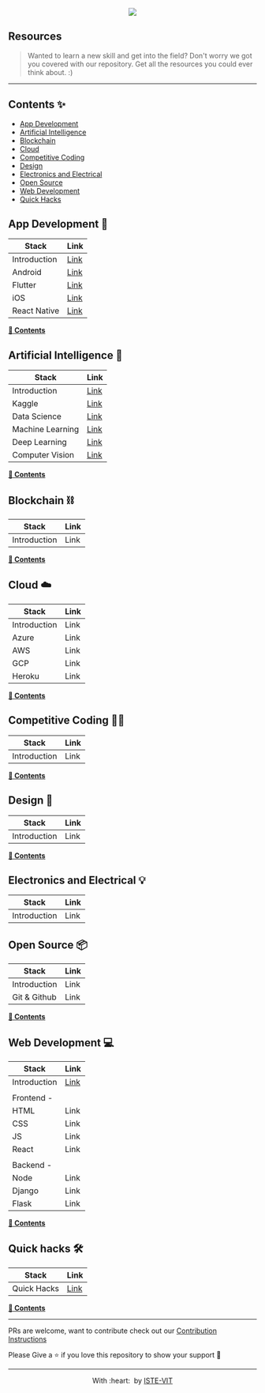 <p align="center">
 <img src="https://user-images.githubusercontent.com/71590944/111881788-33353b80-89d8-11eb-9db1-746eba087b05.png" > <br> 
</p>

## Resources 
>Wanted to learn a new skill and get into the field? Don't worry we got you covered with our repository. Get all the resources you could ever think about. :)
---

## Contents ✨
- [App Development](#app-development-)
- [Artificial Intelligence](#artificial-intelligence-)
- [Blockchain](#blockchain-)
- [Cloud](cloud-%EF%B8%8F)
- [Competitive Coding](#competitive-coding-)
- [Design](#design-)
- [Electronics and Electrical](#electronics-and-electrical-)
- [Open Source](#open-source-)
- [Web Development](#web-development-)
- [Quick Hacks](#quick-hacks-)




## App Development 📱

|Stack        |Link      |
|-------------|----------|
|Introduction |[Link](./App%20Development/IntroApp.md)   |
|Android      |[Link](./App%20Development/Android.md)    |
|Flutter      |[Link](./App%20Development/Flutter.md)    |
|iOS          |[Link](./App%20Development/iOS.md)        |
|React Native |[Link](./App%20Development/ReactNative.md)|

**[🔼 Contents](#contents-)**


  
## Artificial Intelligence 🤖

|Stack        |Link      |
|-------------|----------|
|Introduction                       |[Link](./Artificial%20Intelligence/IntroAI.md)                 |
|Kaggle                             |[Link](./Artificial%20Intelligence/Kaggle.md)                 |
|Data Science                       |[Link](./Artificial%20Intelligence/DataScience.md)            |
|Machine Learning                   |[Link](./Artificial%20Intelligence/MachineLearning.md)        |
|Deep Learning                      |[Link](./Artificial%20Intelligence/DeepLearning.md)                   |
|Computer Vision                    |[Link](./Artificial%20Intelligence/ComputerVisionMLP.md)                 |


**[🔼 Contents](#contents-)**

## Blockchain ⛓

|Stack        |Link      |
|-------------|----------|
|Introduction |Link   |


**[🔼 Contents](#contents-)**

## Cloud ☁️

|Stack        |Link      |
|-------------|----------|
|Introduction 			     |Link  |
|Azure                               |Link               |
|AWS                                 |Link               |
|GCP                                 |Link            |
|Heroku                              |Link           |


**[🔼 Contents](#contents-)**


## Competitive Coding 🧑‍💻

|Stack        |Link      |
|-------------|----------|
|Introduction |Link   |


**[🔼 Contents](#contents-)**


## Design 🎨

|Stack        |Link      |
|-------------|----------|
|Introduction |Link   |

**[🔼 Contents](#contents-)**

## Electronics and Electrical 💡

|Stack        |Link      |
|-------------|----------|
|Introduction |Link   |


## Open Source 📦

|Stack        |Link      |
|-------------|----------|
|Introduction |Link   |
|Git & Github |Link|

**[🔼 Contents](#contents-)**


## Web Development 💻

|Stack        |Link      |
|-------------|----------|
|Introduction |[Link](./Web%20Development/IntroWeb.md)   |
|||
|Frontend - ||
|HTML          |Link |
|CSS           |Link |
|JS            |Link   |
|React         |Link|
|||
| Backend - ||
|Node          |Link|
|Django          |Link |
|Flask          |Link |

**[🔼 Contents](#contents-)**

## Quick hacks 🛠

|Stack        |Link      |
|-------------|----------|
|Quick Hacks|[Link](./Quick%20Hacks/QuickHacks.md)|

**[🔼 Contents](#contents-)**

 
---
PRs are welcome, want to contribute check out our [Contribution Instructions]()

Please Give a ⭐ if you love this repository to show your support 🥳

---

<p align="center">
	With :heart: &nbsp;by <a href="https://istevit.in/" target="_blank">ISTE-VIT</a>
</p>
